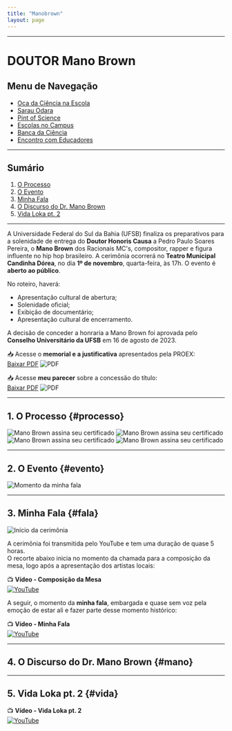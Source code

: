 ```yaml
---
title: "Manobrown"
layout: page
---
```



---

# DOUTOR Mano Brown

## Menu de Navegação

- [Oca da Ciência na Escola](/pages/extensao/extensao_oca.html)
- [Sarau Odara](/pages/extensao/extensao_sarau.html)
- [Pint of Science](/pages/extensao/extensao_pint.html)
- [Escolas no Campus](/pages/extensao/extensao_esc_campus.html)
- [Banca da Ciência](/pages/extensao/extensao_banca.html)
- [Encontro com Educadores](/pages/extensao/extensao_encontro.html)

---

## Sumário

1. [O Processo](#processo)
2. [O Evento](#evento)
3. [Minha Fala](#fala)
4. [O Discurso do Dr. Mano Brown](#mano)
5. [Vida Loka pt. 2](#vida)

---

A Universidade Federal do Sul da Bahia (UFSB) finaliza os preparativos para a solenidade de entrega do **Doutor Honoris Causa** a Pedro Paulo Soares Pereira, o **Mano Brown** dos Racionais MC's, compositor, rapper e figura influente no hip hop brasileiro. A cerimônia ocorrerá no **Teatro Municipal Candinha Dórea**, no dia **1º de novembro**, quarta-feira, às 17h. O evento é **aberto ao público**.

No roteiro, haverá:
- Apresentação cultural de abertura;
- Solenidade oficial;
- Exibição de documentário;
- Apresentação cultural de encerramento.

A decisão de conceder a honraria a Mano Brown foi aprovada pelo **Conselho Universitário da UFSB** em 16 de agosto de 2023.

📥 Acesse o **memorial e a justificativa** apresentados pela PROEX:  
[Baixar PDF](https://itxesco.github.io/biblioteca/ihac/2_Memorial_Mano_Brown.pdf) ![PDF](https://itxesco.github.io/imagens/icones/icons16/pdf-icon.png)

📥 Acesse **meu parecer** sobre a concessão do título:  
[Baixar PDF](https://itxesco.github.io/biblioteca/ihac/relatoria_mano.pdf) ![PDF](https://itxesco.github.io/imagens/icones/icons16/pdf-icon.png)

---

## 1. O Processo {#processo}

![Mano Brown assina seu certificado](https://itxesco.github.io/assets/figuras/extensao/assinatura.JPG)
![Mano Brown assina seu certificado](https://itxesco.github.io/assets/figuras/extensao/assinatura_2.jpeg)
![Mano Brown assina seu certificado](https://itxesco.github.io/assets/figuras/extensao/assinatura_3.jpeg)
![Mano Brown assina seu certificado](https://itxesco.github.io/assets/figuras/extensao/assinatura_4.jpeg)

---

## 2. O Evento {#evento}

![Momento da minha fala](https://itxesco.github.io/assets/figuras/extensao/discurso.JPG)

---

## 3. Minha Fala {#fala}

![Início da cerimônia](https://itxesco.github.io/assets/figuras/extensao/cerimonia.JPG)

A cerimônia foi transmitida pelo YouTube e tem uma duração de quase 5 horas.  
O recorte abaixo inicia no momento da chamada para a composição da mesa, logo após a apresentação dos artistas locais:

📺 **Vídeo - Composição da Mesa**  
[![YouTube](https://img.youtube.com/vi/VCahESTUzyA/0.jpg)](https://www.youtube.com/embed/VCahESTUzyA?si=kVs4H6lq6UOVNTNK&start=8279)

A seguir, o momento da **minha fala**, embargada e quase sem voz pela emoção de estar ali e fazer parte desse momento histórico:

📺 **Vídeo - Minha Fala**  
[![YouTube](https://img.youtube.com/vi/VCahESTUzyA/0.jpg)](https://www.youtube.com/embed/VCahESTUzyA?si=_WTzqTY6aLArImt6&start=9922)

---

## 4. O Discurso do Dr. Mano Brown {#mano}

---

## 5. Vida Loka pt. 2 {#vida}

📺 **Vídeo - Vida Loka pt. 2**  
[![YouTube](https://img.youtube.com/vi/6uFj89Bay0g/0.jpg)](https://www.youtube.com/embed/6uFj89Bay0g?si=hTFui584fd0oF9Ax)
